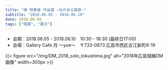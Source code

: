 ```yaml
---
title: "楠 明寿香 作品展 ―光のある風景―"
subtitle: "2018.06.05 - 2018.06.10"
date: 2018-06-05
tags: ["個展", "展示"]
---
```

- 会期：2018.06.05 - 2018.06.10　10:30 - 18:30 (最終日17:00)
- 会場：Gallery Cafe 月 〜yue〜　〒733-0873 広島市西区古江新町8-19

{{< figure src="/img/DM_2018_solo_tokushima.jpg" alt="2018年広島個展DM画像" width=300px >}}



